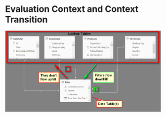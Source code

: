 # Evaluation Context and Context Transition

![Relationships](.gitbook/assets/image%20%2858%29.png)



